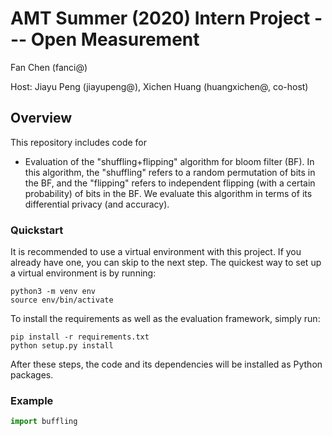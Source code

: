 # AMT Summer (2020) Intern Project --- Open Measurement

Fan Chen (fanci@)

Host: Jiayu Peng (jiayupeng@), Xichen Huang (huangxichen@, co-host)

## Overview

This repository includes code for

* Evaluation of the "shuffling+flipping" algorithm for bloom filter (BF). In this algorithm, the "shuffling" refers to a random permutation of bits in the BF, and the "flipping" refers to independent flipping (with a certain probability) of bits in the BF. We evaluate this algorithm in terms of its differential privacy (and accuracy). 

### Quickstart
It is recommended to use a virtual environment with this project. If you already
have one, you can skip to the next step.
The quickest way to set up a virtual environment is by running:
```
python3 -m venv env
source env/bin/activate
```
To install the requirements as well as the evaluation framework, simply run:
```
pip install -r requirements.txt
python setup.py install
```
After these steps, the code and its dependencies will be installed as Python packages.

### Example
```python
import buffling
```
